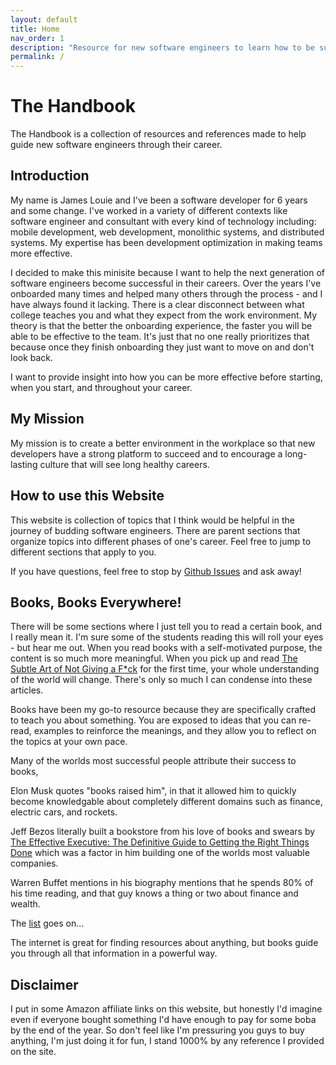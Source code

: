 ```yaml
---
layout: default
title: Home
nav_order: 1
description: "Resource for new software engineers to learn how to be successful in the workplace"
permalink: /
---
```


# The Handbook

The Handbook is a collection of resources and references made to help guide new software engineers through their career.

## Introduction

My name is James Louie and I've been a software developer for 6 years and some change. I've worked in a variety of different contexts like software engineer and consultant with every kind of technology including: mobile development, web development, monolithic systems, and distributed systems. My expertise has been development optimization in making teams more effective.

I decided to make this minisite because I want to help the next generation of software engineers become successful in their careers. Over the years I've onboarded many times and helped many others through the process - and I have always found it lacking. There is a clear disconnect between what college teaches you and what they expect from the work environment. My theory is that the better the onboarding experience, the faster you will be able to be effective to the team. It's just that no one really prioritizes that because once they finish onboarding they just want to move on and don't look back.

I want to provide insight into how you can be more effective before starting, when you start, and throughout your career.

## My Mission

My mission is to create a better environment in the workplace so that new developers have a strong platform to succeed and to encourage a long-lasting culture that will see long healthy careers.

## How to use this Website

This website is collection of topics that I think would be helpful in the journey of budding software engineers. There are parent sections that organize topics into different phases of one's career. Feel free to jump to different sections that apply to you.

If you have questions, feel free to stop by [Github Issues](https://github.com/JamesLouie/handbook-pages/issues) and ask away!

## Books, Books Everywhere!

There will be some sections where I just tell you to read a certain book, and I really mean it. I'm sure some of the students reading this will roll your eyes - but hear me out. When you read books with a self-motivated purpose, the content is so much more meaningful. When you pick up and read [The Subtle Art of Not Giving a F*ck](https://amzn.to/2Zb9L3B) for the first time, your whole understanding of the world will change. There's only so much I can condense into these articles.

Books have been my go-to resource because they are specifically crafted to teach you about something. You are exposed to ideas that you can re-read, examples to reinforce the meanings, and they allow you to reflect on the topics at your own pace.

Many of the worlds most successful people attribute their success to books,

Elon Musk quotes "books raised him", in that it allowed him to quickly become knowledgable about completely different domains such as finance, electric cars, and rockets.

Jeff Bezos literally built a bookstore from his love of books and swears by [The Effective Executive: The Definitive Guide to Getting the Right Things Done](https://www.amazon.in/Effective-Executive-Definitive-Harperbusiness-Essentials/dp/0060833459) which was a factor in him building one of the worlds most valuable companies.

Warren Buffet mentions in his biography mentions that he spends 80% of his time reading, and that guy knows a thing or two about finance and wealth.

The [list](https://baos.pub/5-self-made-billionaires-on-the-importance-of-reading-cd14be1ba549) goes on...

The internet is great for finding resources about anything, but books guide you through all that information in a powerful way.

## Disclaimer

I put in some Amazon affiliate links on this website, but honestly I'd imagine even if everyone bought something I'd have enough to pay for some boba by the end of the year. So don't feel like I'm pressuring you guys to buy anything, I'm just doing it for fun, I stand 1000% by any reference I provided on the site.